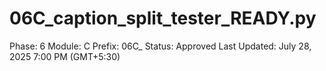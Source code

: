 # 06C_caption_split_tester_READY.py

Phase: 6
Module: C
Prefix: 06C_
Status: Approved
Last Updated: July 28, 2025 7:00 PM (GMT+5:30)